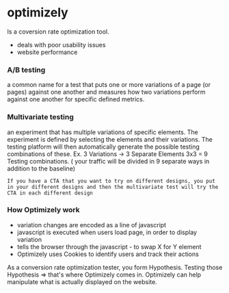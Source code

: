 # optimizely

Is a coversion rate optimization tool.
- deals with poor usability issues
- website performance

### A/B testing
a common name for a test that puts one or more variations of a page (or pages) against one another and measures how two variations perform against
one another for specific defined metrics.

### Multivariate testing
an experiment that has multiple variations of specific elements. The experiment is defined by selecting the elements and their variations.
The testing platform will then automatically generate the possible testing combinations of these.
Ex. 3 Variations -> 3 Separate Elements
    3x3 = 9 Testing combinations.  ( your traffic will be divided in 9 separate ways in addition to the baseline)

    If you have a CTA that you want to try on different designs, you put in your different designs and then the multivariate test will try the
    CTA in each different design


### How Optimizely work
- variation changes are encoded as a line of javascript
- javascript is executed when users load page, in order to display variation
- tells the browser through the javascript - to swap X for Y element
- Optimizely uses Cookies to identify users and track their actions

As a conversion rate optimization tester, you form Hypothesis.
Testing those Hypothesis => that's where Optimizely comes in.
Optimizely can help manipulate what is actually displayed on the website.


